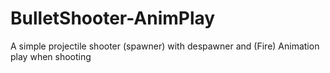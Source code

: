 # BulletShooter-AnimPlay
A simple projectile shooter (spawner) with despawner and (Fire) Animation play when shooting
